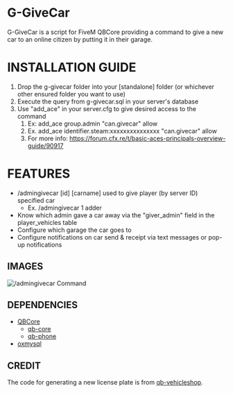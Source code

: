 # G-GiveCar

G-GiveCar is a script for FiveM QBCore providing a command to give a new car to an online citizen by putting it in their garage.

<h1>INSTALLATION GUIDE</h1>

1. Drop the g-givecar folder into your [standalone] folder (or whichever other ensured folder you want to use)
2. Execute the query from g-givecar.sql in your server's database
3. Use "add_ace" in your server.cfg to give desired access to the command
    1. Ex: add_ace group.admin "can.givecar" allow
    2. Ex. add_ace identifier.steam:xxxxxxxxxxxxxxx "can.givecar" allow
    3. For more info: https://forum.cfx.re/t/basic-aces-principals-overview-guide/90917


<h1>FEATURES</h1>

- /admingivecar [id] [carname] used to give player (by server ID) specified car
    - Ex. /admingivecar 1 adder
- Know which admin gave a car away via the "giver_admin" field in the player_vehicles table
- Configure which garage the car goes to
- Configure notifications on car send & receipt via text messages or pop-up notifications

**IMAGES**
-----
![/admingivecar Command](https://i.ibb.co/CwVGVjt/admingivecarcommand.png)

**DEPENDENCIES**
-----
- [QBCore](https://github.com/qbcore-framework)
    - [qb-core](https://github.com/qbcore-framework/qb-core)
    - [qb-phone](https://github.com/qbcore-framework/qb-phone)
- [oxmysql](https://github.com/overextended/oxmysql)

**CREDIT**
-----
The code for generating a new license plate is from [qb-vehicleshop](https://github.com/qbcore-framework/qb-vehicleshop).